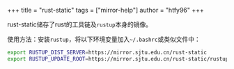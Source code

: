 +++
title = "rust-static"
tags = ["mirror-help"]
author = "htfy96"
+++

rust-static储存了rust的工具链及`rustup`本身的镜像。

使用方法：安装`rustup`，将以下环境变量加入`~/.bashrc`或类似文件中：
```sh
export RUSTUP_DIST_SERVER=https://mirror.sjtu.edu.cn/rust-static
export RUSTUP_UPDATE_ROOT=https://mirror.sjtu.edu.cn/rust-static/rustup
```
